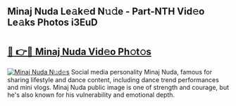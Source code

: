 ## Minaj Nuda Le𝚊k𝚎d N𝚞𝚍e - Part-NTH Vid𝚎o Le𝚊ks Photos i3EuD

# <h2><a href="http://fbftwc.evod.top/?m=Minaj+Nuda">🔗 👉🔴 Minaj Nuda Vid𝚎o Ph𝚘t𝚘s</a></h2>

[![Minaj Nuda N𝚞d𝚎s](https://i.imgur.com/8V9OHl7.gif)](http://fbftwc.evod.top/?m=Minaj+Nuda)
Social media personality Minaj Nuda, famous for sharing lifestyle and dance content, including dance trend performances and mini vlogs. Minaj Nuda public image is one of strength and courage, but he's also known for his vulnerability and emotional depth. 
